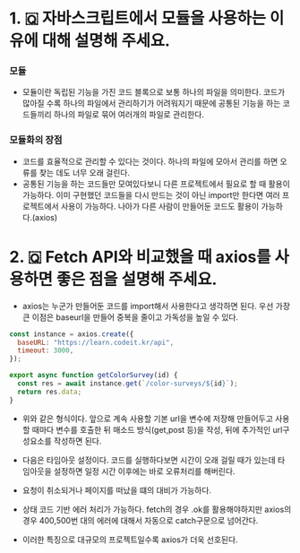 # 1. 🇶 자바스크립트에서 모듈을 사용하는 이유에 대해 설명해 주세요.

### 모듈

- 모듈이란 독립된 기능을 가진 코드 블록으로 보통 하나의 파일을 의미한다. 코드가 많아질 수록 하나의 파일에서 관리하기가 어려워지기 때문에 공통된 기능을 하는 코드들끼리 하나의 파일로 묶어 여러개의 파일로 관리한다.

### 모듈화의 장점

- 코드를 효율적으로 관리할 수 있다는 것이다. 하나의 파일에 모아서 관리를 하면 오류를 찾는 데도 너무 오래 걸린다.
- 공통된 기능을 하는 코드들만 모여있다보니 다른 프로젝트에서 필요로 할 때 활용이 가능하다. 이미 구현했던 코드들을 다시 만드는 것이 아닌 import만 한다면 여러 프로젝트에서 사용이 가능하다. 나아가 다른 사람이 만들어둔 코드도 활용이 가능하다.(axios)

# 2. 🇶 Fetch API와 비교했을 때 axios를 사용하면 좋은 점을 설명해 주세요.

- axios는 누군가 만들어둔 코드를 import해서 사용한다고 생각하면 된다. 우선 가장 큰 이점은 baseurl을 만들어 중복을 줄이고 가독성을 높일 수 있다.

```javascript
const instance = axios.create({
  baseURL: "https://learn.codeit.kr/api",
  timeout: 3000,
});

export async function getColorSurvey(id) {
  const res = await instance.get(`/color-surveys/${id}`);
  return res.data;
}
```

- 위와 같은 형식이다. 앞으로 계속 사용할 기본 url을 변수에 저장해 만들어두고 사용할 때마다 변수를 호출한 뒤 매소드 방식(get,post 등)을 작성, 뒤에 추가적인 url구성요소를 작성하면 된다.

- 다음은 타임아웃 설정이다. 코드를 실행하다보면 시간이 오래 걸릴 때가 있는데 타임아웃을 설정하면 일정 시간 이후에는 바로 오류처리를 해버린다.

- 요청이 취소되거나 페이지를 떠났을 떄의 대비가 가능하다.

- 상태 코드 기반 에러 처리가 가능하다. fetch의 경우 .ok를 활용해야하지만 axios의 경우 400,500번 대의 에러에 대해서 자동으로 catch구문으로 넘어간다.

- 이러한 특징으로 대규모의 프로젝트일수록 axios가 더욱 선호된다.
